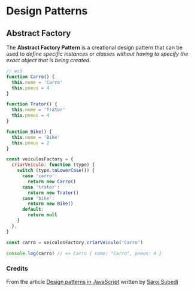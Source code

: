# Design Patterns

## Abstract Factory

The **Abstract Factory Pattern** is a creational design pattern that can be used to _define specific instances or classes without having to specify the exact object that is being created_.

```js
// es5
function Carro() {
  this.nome = 'Carro'
  this.pneus = 4
}

function Trator() {
  this.nome = 'Trator'
  this.pneus = 4
}

function Bike() {
  this.nome = 'Bike'
  this.pneus = 2
}

const veiculosFactory = {
  criarVeiculo: function (type) {
    switch (type.toLowerCase()) {
      case 'carro':
        return new Carro()
      case 'trator':
        return new Trator()
      case 'bike':
        return new Bike()
      default:
        return null
    }
  },
}

const carro = veiculosFactory.criarVeiculo('Carro')

console.log(carro) // => Carro { nome: "Carro", pneus: 4 }
```

### Credits

From the article [Design patterns in JavaScript](https://levelup.gitconnected.com/design-patterns-in-javascript-bbef243a5044) written by [Saroj Subedi](https://kaissaroj.medium.com/)
